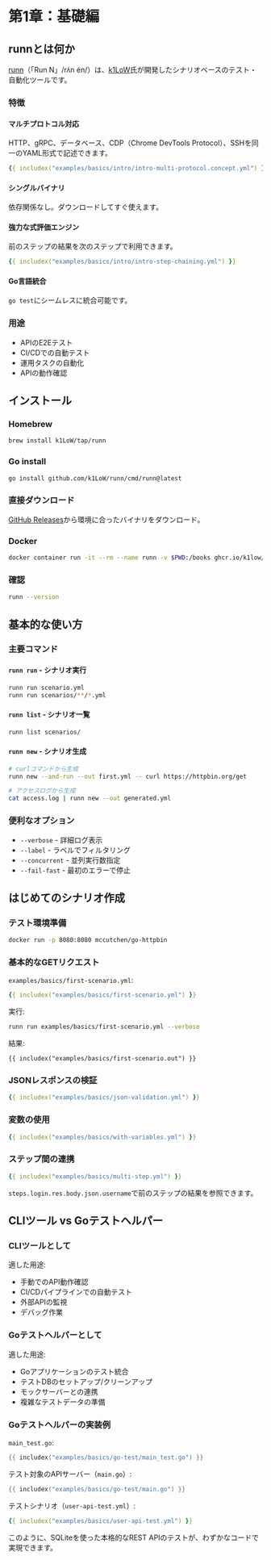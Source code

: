 # 第1章：基礎編

## runnとは何か

[runn](https://github.com/k1LoW/runn)（「Run N」/rʌ́n én/）は、[k1LoW](https://github.com/k1LoW)氏が開発したシナリオベースのテスト・自動化ツールです。

### 特徴

#### マルチプロトコル対応
HTTP、gRPC、データベース、CDP（Chrome DevTools Protocol）、SSHを同一のYAML形式で記述できます。

```yaml
{{ includex("examples/basics/intro/intro-multi-protocol.concept.yml") }}
```

#### シングルバイナリ
依存関係なし。ダウンロードしてすぐ使えます。

#### 強力な式評価エンジン
前のステップの結果を次のステップで利用できます。

```yaml
{{ includex("examples/basics/intro/intro-step-chaining.yml") }}
```

#### Go言語統合
`go test`にシームレスに統合可能です。

### 用途

- APIのE2Eテスト
- CI/CDでの自動テスト
- 運用タスクの自動化
- APIの動作確認

## インストール

### Homebrew
```bash
brew install k1LoW/tap/runn
```

### Go install
```bash
go install github.com/k1LoW/runn/cmd/runn@latest
```

### 直接ダウンロード
[GitHub Releases](https://github.com/k1LoW/runn/releases)から環境に合ったバイナリをダウンロード。

### Docker
```bash
docker container run -it --rm --name runn -v $PWD:/books ghcr.io/k1low/runn:latest list /books/*.yml
```

### 確認
```bash
runn --version
```

## 基本的な使い方

### 主要コマンド

#### `runn run` - シナリオ実行
```bash
runn run scenario.yml
runn run scenarios/**/*.yml
```

#### `runn list` - シナリオ一覧
```bash
runn list scenarios/
```

#### `runn new` - シナリオ生成
```bash
# curlコマンドから生成
runn new --and-run --out first.yml -- curl https://httpbin.org/get

# アクセスログから生成
cat access.log | runn new --out generated.yml
```

### 便利なオプション

- `--verbose` - 詳細ログ表示
- `--label` - ラベルでフィルタリング
- `--concurrent` - 並列実行数指定
- `--fail-fast` - 最初のエラーで停止

## はじめてのシナリオ作成

### テスト環境準備
```bash
docker run -p 8080:8080 mccutchen/go-httpbin
```

### 基本的なGETリクエスト

`examples/basics/first-scenario.yml`:

```yaml
{{ includex("examples/basics/first-scenario.yml") }}
```

実行:
```bash
runn run examples/basics/first-scenario.yml --verbose
```

結果:
```
{{ includex("examples/basics/first-scenario.out") }}
```

### JSONレスポンスの検証

```yaml
{{ includex("examples/basics/json-validation.yml") }}
```

### 変数の使用

```yaml
{{ includex("examples/basics/with-variables.yml") }}
```

### ステップ間の連携

```yaml
{{ includex("examples/basics/multi-step.yml") }}
```

`steps.login.res.body.json.username`で前のステップの結果を参照できます。

## CLIツール vs Goテストヘルパー

### CLIツールとして

適した用途:
- 手動でのAPI動作確認
- CI/CDパイプラインでの自動テスト
- 外部APIの監視
- デバッグ作業

### Goテストヘルパーとして

適した用途:
- Goアプリケーションのテスト統合
- テストDBのセットアップ/クリーンアップ
- モックサーバーとの連携
- 複雑なテストデータの準備

### Goテストヘルパーの実装例

`main_test.go`:
```go
{{ includex("examples/basics/go-test/main_test.go") }}
```

テスト対象のAPIサーバー（`main.go`）:
```go
{{ includex("examples/basics/go-test/main.go") }}
```

テストシナリオ（`user-api-test.yml`）:
```yaml
{{ includex("examples/basics/user-api-test.yml") }}
```

このように、SQLiteを使った本格的なREST APIのテストが、わずかなコードで実現できます。